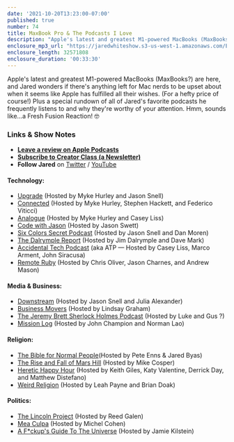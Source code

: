 ```yaml
---
date: '2021-10-20T13:23:00-07:00'
published: true
number: 74
title: MaxBook Pro & The Podcasts I Love
description: "Apple's latest and greatest M1-powered MacBooks (MaxBooks?) are here, and Jared wonders if there's anything left for Mac nerds to be upset about when it seems like Apple has fulfilled all their wishes. (For a hefty price of course!) Plus a special rundown of all of Jared's favorite podcasts he frequently listens to and why they're worthy of your attention. Hmm, sounds like…a Fresh Fusion Reaction! 🤓"
enclosure_mp3_url: "https://jaredwhiteshow.s3-us-west-1.amazonaws.com/Episode%2074%20-%20MaxBook%20Pro%20and%20The%20Podcasts%20I%20Love.mp3"
enclosure_length: 32571808
enclosure_duration: '00:33:30'
---
```


Apple's latest and greatest M1-powered MacBooks (MaxBooks?) are here, and Jared wonders if there's anything left for Mac nerds to be upset about when it seems like Apple has fulfilled all their wishes. (For a hefty price of course!) Plus a special rundown of all of Jared's favorite podcasts he frequently listens to and why they're worthy of your attention. Hmm, sounds like…a Fresh Fusion Reaction! 🤓

### Links & Show Notes

* **[Leave a review on Apple Podcasts](https://podcasts.apple.com/us/podcast/fresh-fusion/id1387528457)**
* **[Subscribe to Creator Class (a Newsletter)](https://www.getrevue.co/profile/creatorclass)**
* **Follow Jared** on [Twitter](https://twitter.com/jaredcwhite) / [YouTube](https://www.youtube.com/channel/UCx90UL8AZfxSbBbFQ7L2t5w)

#### Technology:

* [Upgrade](https://www.relay.fm/upgrade) (Hosted by Myke Hurley and Jason Snell)
* [Connected](https://www.relay.fm/connected) (Hosted by Myke Hurley, Stephen Hackett, and Federico Viticci)
* [Analogue](https://www.relay.fm/analogue) (Hosted by Myke Hurley and Casey Liss)
* [Code with Jason](https://www.codewithjason.com/code-with-jason-podcast/) (Hosted by Jason Swett)
* [Six Colors Secret Podcast](https://sixcolors.com/subscribe/) (Hosted by Jason Snell and Dan Moren)
* [The Dalrymple Report](https://www.loopinsight.com/thedalrymplereport/) (Hosted by Jim Dalrymple and Dave Mark)
* [Accidental Tech Podcast](https://atp.fm) (aka ATP — Hosted by Casey Liss, Marco Arment, John Siracusa)
* [Remote Ruby](https://remoteruby.com) (Hosted by Chris Oliver, Jason Charnes, and Andrew Mason)

#### Media & Business:

* [Downstream](https://www.relay.fm/downstream) (Hosted by Jason Snell and Julia Alexander)
* [Business Movers](https://wondery.com/shows/business-movers/) (Hosted by Lindsay Graham)
* [The Jeremy Brett Sherlock Holmes Podcast](http://sherlockpodcast.com) (Hosted by Luke and Gus ?)
* [Mission Log](http://www.missionlogpodcast.com) (Hosted by John Champion and Norman Lao)

#### Religion:

* [The Bible for Normal People](https://peteenns.com/podcast/)(Hosted by Pete Enns & Jared Byas)
* [The Rise and Fall of Mars Hill](https://www.christianitytoday.com/ct/podcasts/rise-and-fall-of-mars-hill/) (Hosted by Mike Cosper)
* [Heretic Happy Hour](https://heretichappyhour.com) (Hosted by Keith Giles, Katy Valentine, Derrick Day, and Matthew Distefano)
* [Weird Religion](https://www.weirdreligion.com) (Hosted by Leah Payne and Brian Doak)

#### Politics:

* [The Lincoln Project](https://lincolnproject.us/podcasts/) (Hosted by Reed Galen)
* [Mea Culpa](https://www.meaculpapodcast.com) (Hosted by Michel Cohen)
* [A F*ckup's Guide To The Universe](https://jamiekilsteinpodcast.com/fup) (Hosted by Jamie Kilstein)